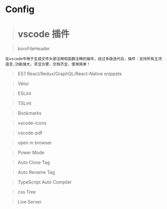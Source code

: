 # Config

> # vscode 插件

> koroFileHeader

```
在vscode中用于生成文件头部注释和函数注释的插件，经过多版迭代后，插件：支持所有主流语言,功能强大，灵活方便，文档齐全，使用简单！
```

> ES7 React/Redux/GraphQL/React-Native snippets

> Vetur

> ESLint

> TSLint

> Bookmarks

> vscode-icons

> vscode-pdf

> open in browser

> Power Mode

> Auto Close Tag

> Auto Rename Tag

> TypeScript Auto Compiler

> css Tree

> Live Server
